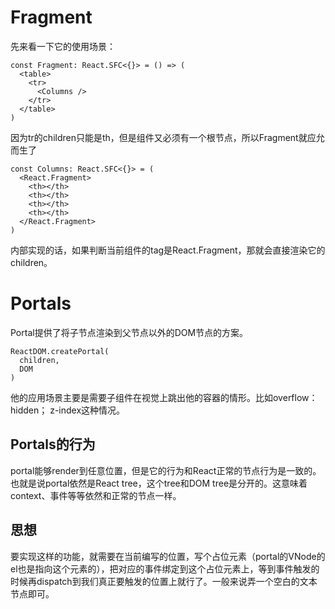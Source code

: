 # Fragment
先来看一下它的使用场景：
```tsx
const Fragment: React.SFC<{}> = () => (
  <table>
    <tr>
      <Columns />
    </tr>
  </table>
)
```
因为tr的children只能是th，但是组件又必须有一个根节点，所以Fragment就应允而生了

```tsx
const Columns: React.SFC<{}> = (
  <React.Fragment>
    <th></th>
    <th></th>
    <th></th>
    <th></th>
  </React.Fragment>
)
```

内部实现的话，如果判断当前组件的tag是React.Fragment，那就会直接渲染它的children。

# Portals
Portal提供了将子节点渲染到父节点以外的DOM节点的方案。
```tsx
ReactDOM.createPortal(
  children,
  DOM
)
```
他的应用场景主要是需要子组件在视觉上跳出他的容器的情形。比如overflow：hidden； z-index这种情况。

## Portals的行为
portal能够render到任意位置，但是它的行为和React正常的节点行为是一致的。也就是说portal依然是React tree，这个tree和DOM  tree是分开的。这意味着context、事件等等依然和正常的节点一样。

## 思想
要实现这样的功能，就需要在当前编写的位置，写个占位元素（portal的VNode的el也是指向这个元素的），把对应的事件绑定到这个占位元素上，等到事件触发的时候再dispatch到我们真正要触发的位置上就行了。一般来说弄一个空白的文本节点即可。
